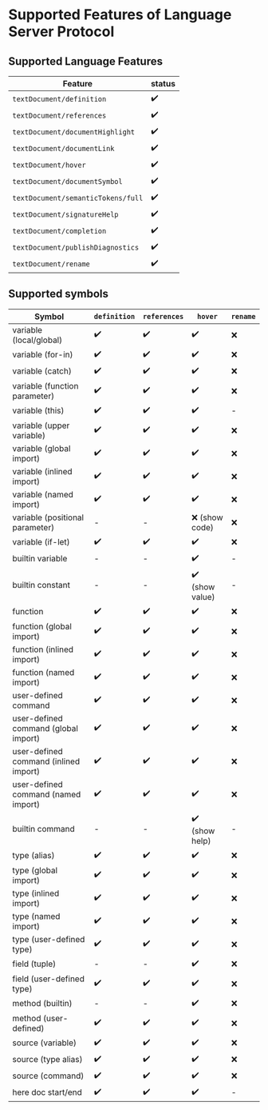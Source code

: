 # Supported Features of Language Server Protocol
## Supported Language Features

| **Feature**                          | **status** |
|--------------------------------------|------------|
| ``textDocument/definition``          | ✔️         |
| ``textDocument/references``          | ✔️         |
| ``textDocument/documentHighlight``   | ✔️         |
| ``textDocument/documentLink``        | ✔️         |
| ``textDocument/hover``               | ✔️         |
| ``textDocument/documentSymbol``      | ✔️         |
| ``textDocument/semanticTokens/full`` | ✔️         |
| ``textDocument/signatureHelp``       | ✔️         |
| ``textDocument/completion``          | ✔️         |
| ``textDocument/publishDiagnostics``  | ✔️         |
| ``textDocument/rename``              | ✔️         |


## Supported symbols

| **Symbol**                            | ``definition`` | ``references`` | ``hover``       | ``rename`` |
|---------------------------------------|----------------|----------------|-----------------|------------|
| variable (local/global)               | ✔️             | ✔️             | ✔️              | ❌          |
| variable (for-in)                     | ✔️             | ✔️             | ✔️              | ❌          |
| variable (catch)                      | ✔️             | ✔️             | ✔️              | ❌          |
| variable (function parameter)         | ✔️             | ✔️             | ✔️              | ❌          |
| variable (this)                       | ✔️             | ✔️             | ✔️              | -          |
| variable (upper variable)             | ✔️             | ✔️             | ✔️              | ❌          |
| variable (global import)              | ✔️             | ✔️             | ✔️              | ❌          |
| variable (inlined import)             | ✔️             | ✔️             | ✔️              | ❌          |
| variable (named import)               | ✔️             | ✔️             | ✔️              | ❌          |
| variable (positional parameter)       | -              | -              | ❌ (show code)   | ❌          |
| variable (if-let)                     | ✔️             | ✔️             | ✔️              | ❌          |
| builtin variable                      | -              | -              | ✔️              | -          |
| builtin constant                      | -              | -              | ✔️ (show value) | -          |
| function                              | ✔️             | ✔️             | ✔️              | ❌          |
| function (global import)              | ✔️             | ✔️             | ✔️              | ❌          |
| function (inlined import)             | ✔️             | ✔️             | ✔️              | ❌          |
| function (named import)               | ✔️             | ✔️             | ✔️              | ❌          |
| user-defined command                  | ✔️             | ✔️             | ✔️              | ❌          |
| user-defined command (global import)  | ✔️             | ✔️             | ✔️              | ❌          |
| user-defined command (inlined import) | ✔️             | ✔️️            | ✔️              | ❌          |
| user-defined command (named import)   | ✔️             | ✔️️️           | ✔️️             | ❌          |
| builtin command                       | -              | -              | ✔️️ (show help) | -          |
| type (alias)                          | ✔️             | ✔️             | ✔️              | ❌          |
| type (global import)                  | ✔️             | ✔️             | ✔️              | ❌          |
| type (inlined import)                 | ✔️             | ✔️️            | ✔️              | ❌          |
| type (named import)                   | ✔️             | ✔️             | ✔️              | ❌          |
| type (user-defined type)              | ✔️             | ✔️             | ✔️              | ❌          |
| field (tuple)                         | -              | -              | ✔️              | ❌          |
| field (user-defined type)             | ✔️             | ✔️             | ✔️              | ❌          |
| method (builtin)                      | -              | -              | ✔️              | ❌          |
| method (user-defined)                 | ✔️             | ✔️             | ✔️              | ❌          |
| source (variable)                     | ✔️             | ✔️             | ✔️              | ❌          |
| source (type alias)                   | ✔️             | ✔️             | ✔️              | ❌          |
| source (command)                      | ✔️             | ✔️             | ✔️              | ❌          |
| here doc start/end                    | ✔️             | ✔️             | ✔️              | -          |